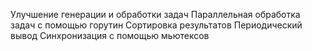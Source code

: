 Улучшение генерации и обработки задач
Параллельная обработка задач с помощью горутин
Сортировка результатов
Периодический вывод
Синхронизация с помощью мьютексов
